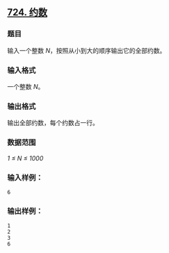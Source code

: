## [724. 约数](https://www.acwing.com/problem/content/726/)

### 题目

输入一个整数 *N*，按照从小到大的顺序输出它的全部约数。

### 输入格式

一个整数 *N*。

### 输出格式

输出全部约数，每个约数占一行。

### 数据范围

*1 ≤ N ≤ 1000*

### 输入样例：

```
6
```

### 输出样例：

```
1
2
3
6
```
